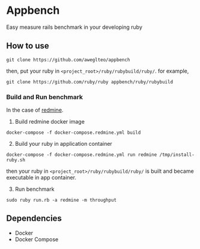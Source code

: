 # Appbench
Easy measure rails benchmark in your developing ruby

## How to use

```
git clone https://github.com/aweglteo/appbench
```

then, put your ruby in `<project_root>/ruby/rubybuild/ruby/`. for example,   
```
git clone https://github.com/ruby/ruby appbench/ruby/rubybuild
```

### Build and Run benchmark
In the case of [redmine](https://github.com/redmine/redmine).

1. Build redmine docker image
```
docker-compose -f docker-compose.redmine.yml build
```

2. Build your ruby in application container
```
docker-compose -f docker-compose.redmine.yml run redmine /tmp/install-ruby.sh
```
then your ruby in `<project_root>/ruby/rubybuild/ruby/` is built and became executable in app container.

3. Run benchmark
```
sudo ruby run.rb -a redmine -m throughput
```

## Dependencies

- Docker
- Docker Compose
